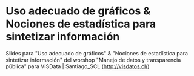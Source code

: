 # Uso adecuado de gráficos & Nociones de estadística para sintetizar información

Slides para "Uso adecuado de gráficos" & "Nociones de estadística para sintetizar 
información" del worshop "Manejo de datos y transparencia pública" para 
VISData | Santiago_SCL (http://visdatos.cl/) 
